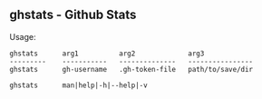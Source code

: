 ## ghstats - Github Stats

Usage:

```console
ghstats      arg1          arg2             arg3
---------    -----------   --------------   ----------------
ghstats      gh-username   .gh-token-file   path/to/save/dir

ghstats      man|help|-h|--help|-v
```